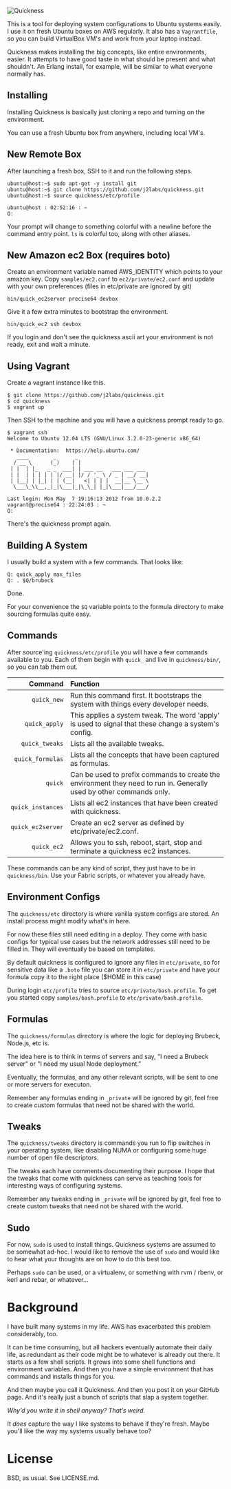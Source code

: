 ![Quickness](https://github.com/j2labs/quickness/raw/master/etc/logo.png)

This is a tool for deploying system configurations to Ubuntu systems easily. I use it on fresh Ubuntu boxes on AWS regularly. It also has a `Vagrantfile`, so you can build VirtualBox VM's and work from your laptop instead.

Quickness makes installing the big concepts, like entire environments, easier. It attempts to have good taste in what should be present and what shouldn't. An Erlang install, for example, will be similar to what everyone normally has.


## Installing

Installing Quickness is basically just cloning a repo and turning on the environment. 

You can use a fresh Ubuntu box from anywhere, including local VM's.

## New Remote Box

After launching a fresh box, SSH to it and run the following steps.

    ubuntu@host:~$ sudo apt-get -y install git
    ubuntu@host:~$ git clone https://github.com/j2labs/quickness.git
    ubuntu@host:~$ source quickness/etc/profile

    ubuntu@host : 02:52:16 : ~
    Q: 

Your prompt will change to something colorful with a newline before the command entry point. `ls` is colorful too, along with other aliases. 


## New Amazon ec2 Box (requires boto)

Create an environment variable named AWS\_IDENTITY which points to your amazon key.  Copy `samples/ec2.conf` to `ec2/private/ec2.conf` and update with your own preferences (files in etc/private are ignored by git)

    bin/quick_ec2server precise64 devbox

Give it a few extra minutes to bootstrap the environment.

    bin/quick_ec2 ssh devbox

If you login and don't see the quickness ascii art your environment is not ready, exit and wait a minute.


## Using Vagrant

Create a vagrant instance like this.

    $ git clone https://github.com/j2labs/quickness.git
    $ cd quickness
    $ vagrant up

Then SSH to the machine and you will have a quickness prompt ready to go.

    $ vagrant ssh
    Welcome to Ubuntu 12.04 LTS (GNU/Linux 3.2.0-23-generic x86_64)

     * Documentation:  https://help.ubuntu.com/
       ____        _      _
      / __ \      (_)    | |
     | |  | |_   _ _  ___| | ___ __   ___ ___ ___
     | |  | | | | | |/ __| |/ / '_ \ / _ | __/ __|
     | |__| | |_| | | (__|   <| | | |  __|__ \__ \
      \___\_\\__,_|_|\___|_|\_\_| |_|\___|___/___/

    Last login: Mon May  7 19:16:13 2012 from 10.0.2.2
    vagrant@precise64 : 22:24:03 : ~
    Q: 

There's the quickness prompt again.


## Building A System

I usually build a system with a few commands. That looks like:

    Q: quick_apply max_files
    Q: . $Q/brubeck

Done.

For your convenience the `$Q` variable points to the formula directory to make sourcing formulas quite easy.


## Commands

After source'ing `quickness/etc/profile` you will have a few commands available to you. Each of them begin with `quick_` and live in `quickness/bin/`, so you can tab them out.

| **Command**       | **Function**                                                                                                         |
|------------------:|:---------------------------------------------------------------------------------------------------------------------|
| `quick_new`       | Run this command first. It bootstraps the system with things every developer needs.                                  |
| `quick_apply`     | This applies a system tweak. The word 'apply' is used to signal that these change a system's config.                 |
| `quick_tweaks`    | Lists all the available tweaks.                                                                                      |
| `quick_formulas`  | Lists all the concepts that have been captured as formulas.                                                          |
| `quick`           | Can be used to prefix commands to create the environment they need to run in. Generally used by other commands only. |
| `quick_instances` | Lists all ec2 instances that have been created with quickness.                                                       |
| `quick_ec2server` | Create an ec2 server as defined by etc/private/ec2.conf.                                                             |
| `quick_ec2`       | Allows you to ssh, reboot, start, stop and terminate a quickness ec2 instances.                                      |

These commands can be any kind of script, they just have to be in `quickness/bin`.  Use your Fabric scripts, or whatever you already have.


## Environment Configs

The `quickness/etc` directory is where vanilla system configs are stored. An install process might modify what's in here.

For now these files still need editing in a deploy. They come with basic configs for typical use cases but the network addresses still need to be filled in. They will eventually be based on templates.

By default quickness is configured to ignore any files in `etc/private`, so for sensitive data like a `.boto` file you can store it in `etc/private` and have your formula copy it to the right place ($HOME in this case)

During login `etc/profile` tries to source `etc/private/bash.profile`.  To get you started copy `samples/bash.profile` to `etc/private/bash.profile`.


## Formulas

The `quickness/formulas` directory is where the logic for deploying Brubeck, Node.js, etc is.

The idea here is to think in terms of servers and say, "I need a Brubeck server" or "I need my usual Node deployment."

Eventually, the formulas, and any other relevant scripts, will be sent to one or more servers for executon.

Remember any formulas ending in `_private` will be ignored by git, feel free to create custom formulas that need not be shared with the world.


## Tweaks

The `quickness/tweaks` directory is commands you run to flip switches in your operating system, like disabling NUMA or configuring some huge number of open file descriptors.

The tweaks each have comments documenting their purpose. I hope that the tweaks that come with quickness can serve as teaching tools for interesting ways of configuring systems.

Remember any tweaks ending in `_private` will be ignored by git, feel free to create custom tweaks that need not be shared with the world.


## Sudo

For now, `sudo` is used to install things. Quickness systems are assumed to be somewhat ad-hoc. I would like to remove the use of `sudo` and would like to hear what your thoughts are on how to do this best too.

Perhaps `sudo` can be used, or a virtualenv, or something with rvm / rbenv, or kerl and rebar, or whatever...


# Background

I have built many systems in my life. AWS has exacerbated this problem considerably, too.

It can be time consuming, but all hackers eventually automate their daily life, as redundant as their code might be to whatever is already out there. It starts as a few shell scripts. It grows into some shell functions and environment variables. And then you have a simple environment that has commands and installs things for you.

And then maybe you call it Quickness. And then you post it on your GitHub page. And it's really just a bunch of scripts that slap a system together.

*Why’d you write it in shell anyway? That’s weird.*

It *does* capture the way I like systems to behave if they're fresh. Maybe you'll like the way my systems usually behave too?


# License

BSD, as usual. See LICENSE.md.

